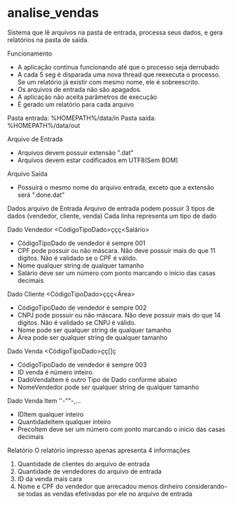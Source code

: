 # analise_vendas

Sistema que lê arquivos na pasta de entrada, processa seus dados, e gera relatórios na pasta de saída.

Funcionamento
- A aplicação continua funcionando até que o processo seja derrubado
- A cada 5 seg é disparada uma nova thread que reexecuta o processo. Se um relatório já existir com mesmo nome, ele é sobreescrito.
- Os arquivos de entrada não são apagados.
- A aplicação não aceita parâmetros de execução
- É gerado um relatório para cada arquivo


Pasta entrada: %HOMEPATH%/data/in
Pasta saída: %HOMEPATH%/data/out

Arquivo de Entrada
- Arquivos devem possuir extensão ".dat"
- Arquivos devem estar codificados em UTF8(Sem BOM)

Arquivo Saída
- Possuirá o mesmo nome do arquivo entrada, exceto que a extensão será ".done.dat"


Dados arquivo de Entrada
Arquivo de entrada podem possuir 3 tipos de dados (vendedor, cliente, venda)
Cada linha representa um tipo de dado

Dado Vendedor <CódigoTipoDado>ç<CPF>ç<Nome>ç<Salário>
- CódigoTipoDado de vendedor é sempre 001
- CPF pode possuir ou não máscara. Não deve possuir mais do que 11 dígitos. Não é validado se o CPF é válido.
- Nome qualquer string de qualquer tamanho
- Salário deve ser um número com ponto marcando o início das casas decimais

Dado Cliente <CódigoTipoDado>ç<CNPJ>ç<Nome>ç<Área>
- CódigoTipoDado de vendedor é sempre 002
- CNPJ pode possuir ou não máscara. Não deve possuir mais do que 14 dígitos. Não é validado se CNPJ é válido.
- Nome pode ser qualquer string de qualquer tamanho
- Área pode ser qualquer string de qualquer tamanho

Dado Venda <CódigoTipoDado>ç<IDVenda>ç[<DadoVendaItem>]ç<NomeVendedor>
- CódigoTipoDado de vendedor é sempre 003
- ID venda é número inteiro.
- DadoVendaItem é outro Tipo de Dado conforme abaixo
- NomeVendedor pode ser qualquer string de qualquer tamanho

Dado Venda Item '<IDItem>'-"<QuantidadeItem>"-<PrecoItem>,...
- IDItem qualquer inteiro
- QuantidadeItem qualquer inteiro
- PrecoItem deve ser um número com ponto marcando o início das casas decimais


Relatório
O relatório impresso apenas apresenta 4 informações
1. Quantidade de clientes do arquivo de entrada
2. Quantidade de vendedores do arquivo de entrada
3. ID da venda mais cara
4. Nome e CPF do vendedor que arrecadou menos dinheiro considerando-se todas as vendas efetivadas por ele no arquivo de entrada



